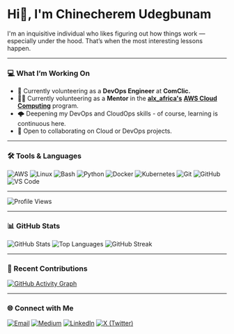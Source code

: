 # Hi👋, I'm Chinecherem Udegbunam

I'm an inquisitive individual who likes figuring out how things work — especially under the hood. That’s when the most interesting lessons happen.

---

### 💻 What I’m Working On
- 🤝 Currently volunteering as a **DevOps Engineer** at **ComClic.**
- 👨‍🏫 Currently volunteering as a **Mentor** in the [**alx_africa's**](https://www.linkedin.com/company/alxafrica/) [**AWS Cloud Computing**](https://ehub.alxafrica.com/program/CC) program.
- 🌩️ Deepening my DevOps and CloudOps skills - of course, learning is continuous here.
- 🤝 Open to collaborating on Cloud or DevOps projects.

---

### 🛠 Tools & Languages
![AWS](https://img.shields.io/badge/AWS-232F3E?style=for-the-badge&logo=amazon-aws&logoColor=white)
![Linux](https://img.shields.io/badge/Linux-FCC624?style=for-the-badge&logo=linux&logoColor=black)
![Bash](https://img.shields.io/badge/Bash-4EAA25?style=for-the-badge&logo=gnubash&logoColor=white)
![Python](https://img.shields.io/badge/Python-3776AB?style=for-the-badge&logo=python&logoColor=white)
![Docker](https://img.shields.io/badge/Docker-2496ED?style=for-the-badge&logo=docker&logoColor=white)
![Kubernetes](https://img.shields.io/badge/Kubernetes-326CE5?style=for-the-badge&logo=kubernetes&logoColor=white)
![Git](https://img.shields.io/badge/Git-F05032?style=for-the-badge&logo=git&logoColor=white)
![GitHub](https://img.shields.io/badge/GitHub-181717?style=for-the-badge&logo=github&logoColor=white)
![VS Code](https://img.shields.io/badge/VS%20Code-007ACC?style=for-the-badge&logo=visual-studio-code&logoColor=white)

---

![Profile Views](https://komarev.com/ghpvc/?username=cf-cloud89&color=blue)

---

### 📊 GitHub Stats
![GitHub Stats](https://github-readme-stats.vercel.app/api?username=cf-cloud89&show_icons=true&theme=tokyonight)
![Top Languages](https://github-readme-stats.vercel.app/api/top-langs/?username=cf-cloud89&layout=compact&theme=tokyonight)
![GitHub Streak](https://github-readme-streak-stats.herokuapp.com?user=cf-cloud89&theme=tokyonight)

---

### 🧩 Recent Contributions
[![GitHub Activity Graph](https://github-readme-activity-graph.vercel.app/graph?username=cf-cloud89&theme=tokyo-night)](https://github.com/cf-cloud89)

---

### 🌐 Connect with Me
[![Email](https://img.shields.io/badge/Email-0077B5?style=for-the-badge&logo=linkedin&logoColor=white)](https://mail.google.com/mail/u/0/?q=aws+emerging+talent#inbox?compose=new)
[![Medium](https://img.shields.io/badge/Medium-12100E?style=for-the-badge&logo=medium)](https://medium.com/@ChinecheremU)
[![LinkedIn](https://img.shields.io/badge/LinkedIn-0077B5?style=for-the-badge&logo=linkedin&logoColor=white)](https://www.linkedin.com/in/chinecheremudegbunam)
[![X (Twitter)](https://img.shields.io/badge/Twitter-000000?style=for-the-badge&logo=x&logoColor=white)](https://x.com/EZEUDO89)
